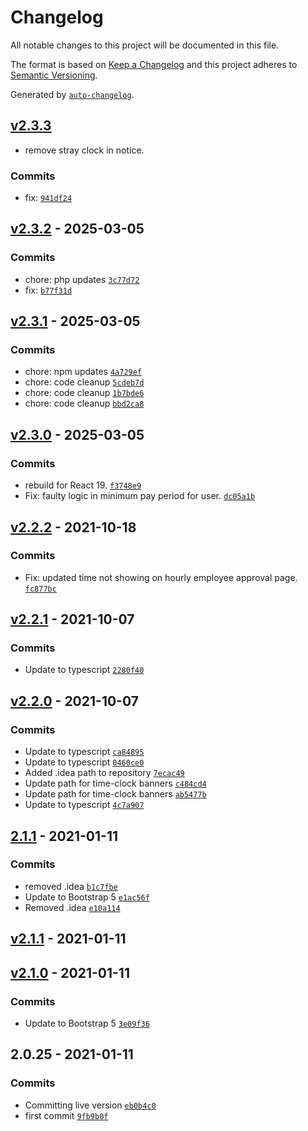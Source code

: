 # Changelog

All notable changes to this project will be documented in this file.

The format is based on [Keep a Changelog](https://keepachangelog.com/en/1.0.0/)
and this project adheres to [Semantic Versioning](https://semver.org/spec/v2.0.0.html).

Generated by [`auto-changelog`](https://github.com/CookPete/auto-changelog).

## [v2.3.3](https://github.com/UtahGooner/time-clock/compare/v2.3.2...v2.3.3)

- remove stray clock in notice.

### Commits

- fix: [`941df24`](https://github.com/UtahGooner/time-clock/commit/941df245834194a7f54c5f0d6a4caebe40245394)

## [v2.3.2](https://github.com/UtahGooner/time-clock/compare/v2.3.1...v2.3.2) - 2025-03-05

### Commits

- chore: php updates [`3c77d72`](https://github.com/UtahGooner/time-clock/commit/3c77d728f7190beef54f3231bfcdbefa272cdddd)
- fix: [`b77f31d`](https://github.com/UtahGooner/time-clock/commit/b77f31db3d583d4c43493e17d6d46a98f4f1d6a2)

## [v2.3.1](https://github.com/UtahGooner/time-clock/compare/v2.3.0...v2.3.1) - 2025-03-05

### Commits

- chore: npm updates [`4a729ef`](https://github.com/UtahGooner/time-clock/commit/4a729efc00e7dcf0dbd4ac8e1d7e95826bbdb13a)
- chore: code cleanup [`5cdeb7d`](https://github.com/UtahGooner/time-clock/commit/5cdeb7dded87f0d206fc254fd144a245db020ea4)
- chore: code cleanup [`1b7bde6`](https://github.com/UtahGooner/time-clock/commit/1b7bde646d81e7b272acfeb9f7570cc0cf412589)
- chore: code cleanup [`bbd2ca8`](https://github.com/UtahGooner/time-clock/commit/bbd2ca86b7db9687e48dd12a7d44cfa712990d33)

## [v2.3.0](https://github.com/UtahGooner/time-clock/compare/v2.2.2...v2.3.0) - 2025-03-05

### Commits

- rebuild for React 19. [`f3748e9`](https://github.com/UtahGooner/time-clock/commit/f3748e91e1d259455a86b81d972e0cbf67dc1819)
- Fix: faulty logic in minimum pay period for user. [`dc05a1b`](https://github.com/UtahGooner/time-clock/commit/dc05a1bcab5f1b0d4962839e0265fb886e6706f9)

## [v2.2.2](https://github.com/UtahGooner/time-clock/compare/v2.2.1...v2.2.2) - 2021-10-18

### Commits

- Fix: updated time not showing on hourly employee approval page. [`fc877bc`](https://github.com/UtahGooner/time-clock/commit/fc877bcb2879e6a37bbe5cd149ea37549655d33f)

## [v2.2.1](https://github.com/UtahGooner/time-clock/compare/v2.2.0...v2.2.1) - 2021-10-07

### Commits

- Update to typescript [`2280f40`](https://github.com/UtahGooner/time-clock/commit/2280f407fcee52c84ef9b1f7e23725d41e15df49)

## [v2.2.0](https://github.com/UtahGooner/time-clock/compare/2.1.1...v2.2.0) - 2021-10-07

### Commits

- Update to typescript [`ca84895`](https://github.com/UtahGooner/time-clock/commit/ca848958848e509af8e992a9f022fb67ea1b7472)
- Update to typescript [`0460ce0`](https://github.com/UtahGooner/time-clock/commit/0460ce051e14ad0743113bd3636485f2add518a7)
- Added .idea path to repository [`7ecac49`](https://github.com/UtahGooner/time-clock/commit/7ecac49f4c38ba14d0c68eb7ac5a1ac025deb266)
- Update path for time-clock banners [`c484cd4`](https://github.com/UtahGooner/time-clock/commit/c484cd438dbf4f9e05750fb27375a112065204fa)
- Update path for time-clock banners [`ab5477b`](https://github.com/UtahGooner/time-clock/commit/ab5477ba96569617649f4c4e271eb2f5ac59b713)
- Update to typescript [`4c7a907`](https://github.com/UtahGooner/time-clock/commit/4c7a907ecfd40be28e0e905d2ccd03aeda149156)

## [2.1.1](https://github.com/UtahGooner/time-clock/compare/v2.1.1...2.1.1) - 2021-01-11

### Commits

- removed .idea [`b1c7fbe`](https://github.com/UtahGooner/time-clock/commit/b1c7fbe8c56a903c736f9bbf2356403ca5ea569f)
- Update to Bootstrap 5 [`e1ac56f`](https://github.com/UtahGooner/time-clock/commit/e1ac56fe787afa43579535738b15163fa337ed33)
- Removed .idea [`e10a114`](https://github.com/UtahGooner/time-clock/commit/e10a11415b43a0ef41cfe589519a6151c9fc33d0)

## [v2.1.1](https://github.com/UtahGooner/time-clock/compare/v2.1.0...v2.1.1) - 2021-01-11

## [v2.1.0](https://github.com/UtahGooner/time-clock/compare/2.0.25...v2.1.0) - 2021-01-11

### Commits

- Update to Bootstrap 5 [`3e09f36`](https://github.com/UtahGooner/time-clock/commit/3e09f36473d7d170d4e9afe930c51c354a4c1780)

## 2.0.25 - 2021-01-11

### Commits

- Committing live version [`eb0b4c0`](https://github.com/UtahGooner/time-clock/commit/eb0b4c0f4f6685453ab7e4d96012d003ef23b405)
- first commit [`9fb9b0f`](https://github.com/UtahGooner/time-clock/commit/9fb9b0f5e826923bfca2935f33a27ca501e8028d)
